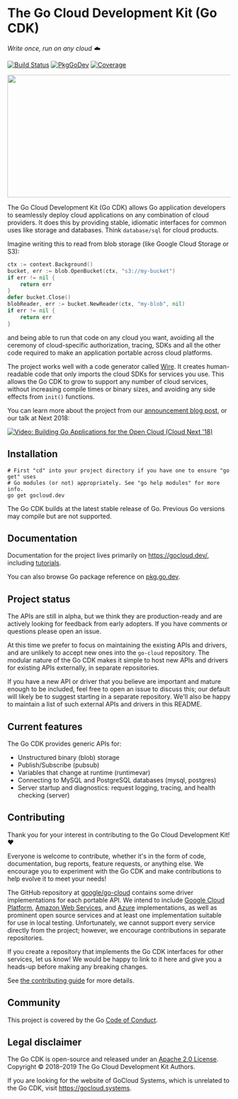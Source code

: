 # The Go Cloud Development Kit (Go CDK)

_Write once, run on any cloud ☁️_

[![Build Status](https://github.com/google/go-cloud/actions/workflows/tests.yml/badge.svg?branch=master)](https://github.com/google/go-cloud/actions)
[![PkgGoDev](https://pkg.go.dev/badge/mod/gocloud.dev)][PkgGoDev]
[![Coverage](https://codecov.io/gh/google/go-cloud/branch/master/graph/badge.svg)](https://codecov.io/gh/google/go-cloud)

<p align="center">
  <img width="509" height="276" src="internal/website/static/go-cdk-logo-gopherblue.png" alt="">
</p>

The Go Cloud Development Kit (Go CDK) allows Go application developers to
seamlessly deploy cloud applications on any combination of cloud providers. It
does this by providing stable, idiomatic interfaces for common uses like storage
and databases. Think `database/sql` for cloud products.

Imagine writing this to read from blob storage (like Google Cloud Storage or
S3):

```go
ctx := context.Background()
bucket, err := blob.OpenBucket(ctx, "s3://my-bucket")
if err != nil {
    return err
}
defer bucket.Close()
blobReader, err := bucket.NewReader(ctx, "my-blob", nil)
if err != nil {
    return err
}
```

and being able to run that code on any cloud you want, avoiding all the ceremony
of cloud-specific authorization, tracing, SDKs and all the other code required
to make an application portable across cloud platforms.

The project works well with a code generator called
[Wire](https://github.com/google/wire/blob/master/README.md). It creates
human-readable code that only imports the cloud SDKs for services you use. This
allows the Go CDK to grow to support any number of cloud services, without
increasing compile times or binary sizes, and avoiding any side effects from
`init()` functions.

You can learn more about the project from our [announcement blog post][], or our
talk at Next 2018:

[![Video: Building Go Applications for the Open Cloud (Cloud Next '18)](https://img.youtube.com/vi/_2ZwhvIkgek/0.jpg)][video]

[announcement blog post]: https://blog.golang.org/go-cloud
[PkgGoDev]: https://pkg.go.dev/mod/gocloud.dev
[travis]: https://travis-ci.com/google/go-cloud
[video]: https://www.youtube.com/watch?v=_2ZwhvIkgek

## Installation

```shell
# First "cd" into your project directory if you have one to ensure "go get" uses
# Go modules (or not) appropriately. See "go help modules" for more info.
go get gocloud.dev
```

The Go CDK builds at the latest stable release of Go. Previous Go versions may
compile but are not supported.

## Documentation

Documentation for the project lives primarily on https://gocloud.dev/, including
[tutorials][].

You can also browse Go package reference on [pkg.go.dev][PkgGoDev].

[tutorials]: https://gocloud.dev/tutorials/

## Project status

The APIs are still in alpha, but we think they are production-ready and are
actively looking for feedback from early adopters. If you have comments or
questions please open an issue.

At this time we prefer to focus on maintaining the existing APIs and drivers,
and are unlikely to accept new ones into the `go-cloud` repository. The modular
nature of the Go CDK makes it simple to host new APIs and drivers for existing
APIs externally, in separate repositories.

If you have a new API or driver that you believe are important and mature enough
to be included, feel free to open an issue to discuss this; our default will
likely be to suggest starting in a separate repository. We'll also be happy
to maintain a list of such external APIs and drivers in this README.

## Current features

The Go CDK provides generic APIs for:

*   Unstructured binary (blob) storage
*   Publish/Subscribe (pubsub)
*   Variables that change at runtime (runtimevar)
*   Connecting to MySQL and PostgreSQL databases (mysql, postgres)
*   Server startup and diagnostics: request logging, tracing, and health
    checking (server)

## Contributing

Thank you for your interest in contributing to the Go Cloud Development
Kit! :heart:

Everyone is welcome to contribute, whether it's in the form of code,
documentation, bug reports, feature requests, or anything else. We encourage you
to experiment with the Go CDK and make contributions to help evolve it to meet
your needs!

The GitHub repository at [google/go-cloud][go-cloud] contains some driver
implementations for each portable API. We intend to include
[Google Cloud Platform][gcp], [Amazon Web Services][aws], and [Azure][azure]
implementations, as well as prominent open source services and at least one
implementation suitable for use in local testing. Unfortunately, we cannot
support every service directly from the project; however, we encourage
contributions in separate repositories.

If you create a repository that implements the Go CDK interfaces for other
services, let us know! We would be happy to link to it here and give you a
heads-up before making any breaking changes.

See [the contributing guide](./CONTRIBUTING.md) for more details.

[go-cloud]: https://github.com/google/go-cloud
[gcp]: http://cloud.google.com
[aws]: http://aws.amazon.com
[azure]: https://azure.microsoft.com/

## Community

This project is covered by the Go [Code of Conduct][].

[Code of Conduct]: ./CODE_OF_CONDUCT.md

## Legal disclaimer

The Go CDK is open-source and released under an [Apache 2.0
License](https://github.com/google/go-cloud/blob/master/LICENSE). Copyright ©
2018–2019 The Go Cloud Development Kit Authors.

If you are looking for the website of GoCloud Systems, which is unrelated to the
Go CDK, visit https://gocloud.systems.
